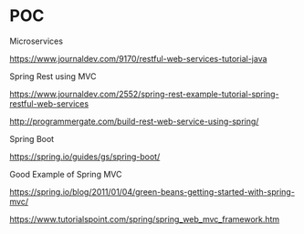 # POC
Microservices 

https://www.journaldev.com/9170/restful-web-services-tutorial-java

Spring Rest using MVC 

https://www.journaldev.com/2552/spring-rest-example-tutorial-spring-restful-web-services

http://programmergate.com/build-rest-web-service-using-spring/



Spring Boot 


https://spring.io/guides/gs/spring-boot/


Good Example of Spring MVC 

https://spring.io/blog/2011/01/04/green-beans-getting-started-with-spring-mvc/


https://www.tutorialspoint.com/spring/spring_web_mvc_framework.htm
